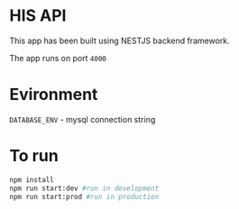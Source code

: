 # HIS API

This app has been built using NESTJS backend framework.

The app runs on port `4000`

# Evironment

`DATABASE_ENV` - mysql connection string

# To run 

```bash
npm install 
npm run start:dev #run in development
npm run start:prod #run in production
```


